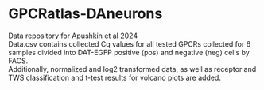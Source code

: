 # GPCRatlas-DAneurons
Data repository for Apushkin et al 2024  
Data.csv contains collected Cq values for all tested GPCRs collected for 6 samples divided into DAT-EGFP positive (pos) and negative (neg) cells by FACS.  
Additionally, normalized and log2 transformed data, as well as receptor and TWS classification and t-test results for volcano plots are added.  
